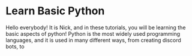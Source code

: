 # Learn Basic Python

Hello everybody! It is Nick, and in these tutorials, you will be learning the basic aspects of python! 
Python is the most widely used programming languages, and it is used in many different ways, from creating discord bots, to 
